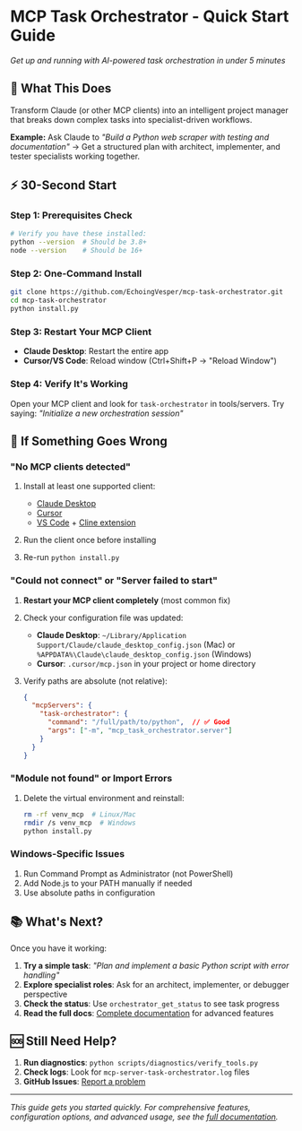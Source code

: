 # MCP Task Orchestrator - Quick Start Guide

*Get up and running with AI-powered task orchestration in under 5 minutes*

## 🎯 What This Does

Transform Claude (or other MCP clients) into an intelligent project manager that breaks down complex tasks into specialist-driven workflows.

**Example:** Ask Claude to *"Build a Python web scraper with testing and documentation"* → Get a structured plan with architect, implementer, and tester specialists working together.

## ⚡ 30-Second Start

### Step 1: Prerequisites Check
```bash
# Verify you have these installed:
python --version  # Should be 3.8+
node --version    # Should be 16+
```

### Step 2: One-Command Install
```bash
git clone https://github.com/EchoingVesper/mcp-task-orchestrator.git
cd mcp-task-orchestrator
python install.py
```

### Step 3: Restart Your MCP Client
- **Claude Desktop**: Restart the entire app
- **Cursor/VS Code**: Reload window (Ctrl+Shift+P → "Reload Window")

### Step 4: Verify It's Working
Open your MCP client and look for `task-orchestrator` in tools/servers. Try saying:
*"Initialize a new orchestration session"*

## 🔧 If Something Goes Wrong

### "No MCP clients detected"
1. Install at least one supported client:
   - [Claude Desktop](https://claude.ai/download)
   - [Cursor](https://cursor.sh/)
   - [VS Code](https://code.visualstudio.com/) + [Cline extension](https://marketplace.visualstudio.com/items?itemName=saoudrizwan.claude-dev)

2. Run the client once before installing
3. Re-run `python install.py`

### "Could not connect" or "Server failed to start"
1. **Restart your MCP client completely** (most common fix)
2. Check your configuration file was updated:
   - **Claude Desktop**: `~/Library/Application Support/Claude/claude_desktop_config.json` (Mac) or `%APPDATA%\Claude\claude_desktop_config.json` (Windows)
   - **Cursor**: `.cursor/mcp.json` in your project or home directory

3. Verify paths are absolute (not relative):
   ```json
   {
     "mcpServers": {
       "task-orchestrator": {
         "command": "/full/path/to/python",  // ✅ Good
         "args": ["-m", "mcp_task_orchestrator.server"]
       }
     }
   }
   ```

### "Module not found" or Import Errors
1. Delete the virtual environment and reinstall:
   ```bash
   rm -rf venv_mcp  # Linux/Mac
   rmdir /s venv_mcp  # Windows
   python install.py
   ```

### Windows-Specific Issues
1. Run Command Prompt as Administrator (not PowerShell)
2. Add Node.js to your PATH manually if needed
3. Use absolute paths in configuration

## 📚 What's Next?

Once you have it working:

1. **Try a simple task**: *"Plan and implement a basic Python script with error handling"*
2. **Explore specialist roles**: Ask for an architect, implementer, or debugger perspective
3. **Check the status**: Use `orchestrator_get_status` to see task progress
4. **Read the full docs**: [Complete documentation](docs/) for advanced features

## 🆘 Still Need Help?

1. **Run diagnostics**: `python scripts/diagnostics/verify_tools.py`
2. **Check logs**: Look for `mcp-server-task-orchestrator.log` files
3. **GitHub Issues**: [Report a problem](https://github.com/EchoingVesper/mcp-task-orchestrator/issues)

---

*This guide gets you started quickly. For comprehensive features, configuration options, and advanced usage, see the [full documentation](README.md).*
